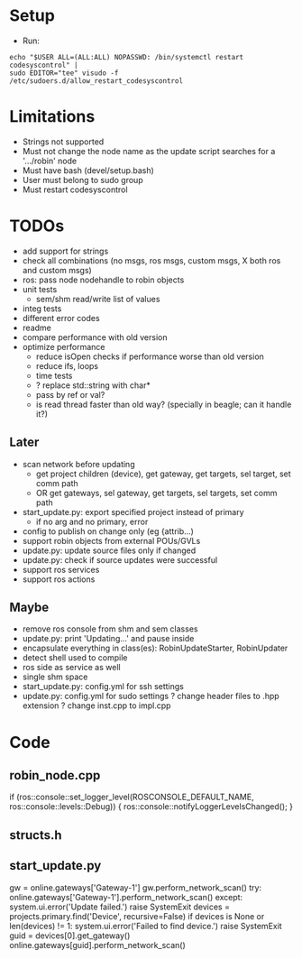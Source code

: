 
# Setup

* Run:
```
echo "$USER ALL=(ALL:ALL) NOPASSWD: /bin/systemctl restart codesyscontrol" |
sudo EDITOR="tee" visudo -f /etc/sudoers.d/allow_restart_codesyscontrol
```

# Limitations

* Strings not supported
* Must not change the node name as the update script searches for a '.../robin' node
* Must have bash (devel/setup.bash)
* User must belong to sudo group
* Must restart codesyscontrol


# TODOs

* add support for strings
* check all combinations (no msgs, ros msgs, custom msgs, X both ros and custom msgs)
* ros: pass node nodehandle to robin objects
* unit tests
    * sem/shm read/write list of values
* integ tests
* different error codes
* readme
* compare performance with old version
* optimize performance
    * reduce isOpen checks if performance worse than old version
    * reduce ifs, loops
    * time tests
    * ? replace std::string with char*
    * pass by ref or val?
    * is read thread faster than old way? (specially in beagle; can it handle it?)

## Later
* scan network before updating
    * get project children (device), get gateway, get targets, sel target, set comm path
    * OR get gateways, sel gateway, get targets, sel targets, set comm path
* start_update.py: export specified project instead of primary
    * if no arg and no primary, error
* config to publish on change only (eg {attrib...)
* support robin objects from external POUs/GVLs
* update.py: update source files only if changed
* update.py: check if source updates were successful
* support ros services
* support ros actions

## Maybe
* remove ros console from shm and sem classes
* update.py: print 'Updating...' and pause inside
* encapsulate everything in class(es): RobinUpdateStarter, RobinUpdater
* detect shell used to compile
* ros side as service as well
* single shm space
* start_update.py: config.yml for ssh settings
* update.py: config.yml for sudo settings
? change header files to .hpp extension
? change inst.cpp to impl.cpp



# Code

## robin_node.cpp
  if (ros::console::set_logger_level(ROSCONSOLE_DEFAULT_NAME, ros::console::levels::Debug))
  {
   ros::console::notifyLoggerLevelsChanged();
  }

## structs.h
<!-- #include <cstdint> -->

## start_update.py
<!-- # scan network -->
gw = online.gateways['Gateway-1']
gw.perform_network_scan()
try:
    online.gateways['Gateway-1'].perform_network_scan()
except:
    system.ui.error('Update failed.')
    raise SystemExit
devices = projects.primary.find('Device', recursive=False)
if devices is None or len(devices) != 1:
    system.ui.error('Failed to find device.')
    raise SystemExit
guid = devices[0].get_gateway()
online.gateways[guid].perform_network_scan()
